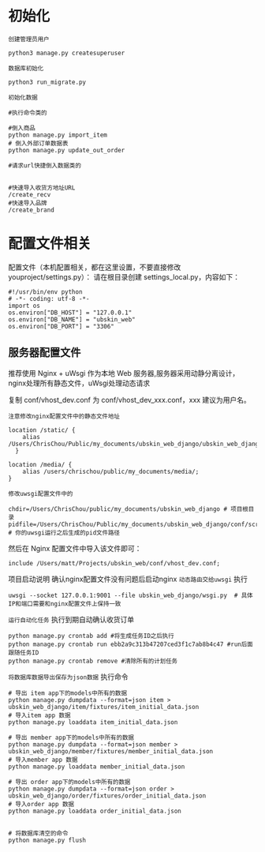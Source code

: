 初始化
============

`创建管理员用户`
```
python3 manage.py createsuperuser
```

`数据库初始化`
```
python3 run_migrate.py
```

`初始化数据`
```
#执行命令类的

#倒入商品
python manage.py import_item
# 倒入外部订单数据表
python manage.py update_out_order

#请求url快捷倒入数据类的


#快速导入收货方地址URL
/create_recv
#快速导入品牌
/create_brand

```


配置文件相关
==========
配置文件（本机配置相关，都在这里设置，不要直接修改 youproject/settings.py）：
请在根目录创建 settings_local.py，内容如下：
```
#!/usr/bin/env python
# -*- coding: utf-8 -*-
import os
os.environ["DB_HOST"] = "127.0.0.1"
os.environ["DB_NAME"] = "ubskin_web"
os.environ["DB_PORT"] = "3306"
```

服务器配置文件
------------
推荐使用 Nginx + uWsgi 作为本地 Web 服务器,服务器采用动静分离设计，nginx处理所有静态文件，uWsgi处理动态请求

复制 conf/vhost_dev.conf 为 conf/vhost_dev_xxx.conf，xxx 建议为用户名。

`注意修改nginx配置文件中的静态文件地址`
```
location /static/ {
    alias /Users/ChrisChou/Public/my_documents/ubskin_web_django/ubskin_web_django/static/;
  }

location /media/ {
    alias /users/chrischou/public/my_documents/media/;
}

```
`修改uwsgi配置文件中的`
```
chdir=/Users/ChrisChou/public/my_documents/ubskin_web_django # 项目根目录
pidfile=/Users/ChrisChou/Public/my_documents/ubskin_web_django/conf/script/uwsgi.pid # 你的uwsgi运行之后生成的pid文件路径

```

然后在 Nginx 配置文件中导入该文件即可：
```
include /Users/matt/Projects/ubskin_web/conf/vhost_dev.conf;
```

项目启动说明
确认nginx配置文件没有问题后启动nginx
`动态路由交给uwsgi`
执行
```
uwsgi --socket 127.0.0.1:9001 --file ubskin_web_django/wsgi.py  # 具体IP和端口需要和nginx配置文件上保持一致
```


`运行自动化任务`
执行到期自动确认收货订单
```
python manage.py crontab add #将生成任务ID之后执行
python manage.py crontab run ebb2a9c313b47207ced3f1c7ab8b4c47 #run后面跟随任务ID
python manage.py crontab remove #清除所有的计划任务
```


`将数据库数据导出保存为json数据`
执行命令
```
# 导出 item app下的models中所有的数据
python manage.py dumpdata --format=json item > ubskin_web_django/item/fixtures/item_initial_data.json
# 导入item app 数据
python manage.py loaddata item_initial_data.json

# 导出 member app下的models中所有的数据
python manage.py dumpdata --format=json member > ubskin_web_django/member/fixtures/member_initial_data.json
# 导入member app 数据
python manage.py loaddata member_initial_data.json

# 导出 order app下的models中所有的数据
python manage.py dumpdata --format=json order > ubskin_web_django/order/fixtures/order_initial_data.json
# 导入order app 数据
python manage.py loaddata order_initial_data.json


# 将数据库清空的命令
python manage.py flush

```


